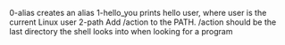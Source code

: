 0-alias creates an alias
1-hello_you prints hello user, where user is the current Linux user
2-path Add /action to the PATH. /action should be the last directory the shell looks into when looking for a program
